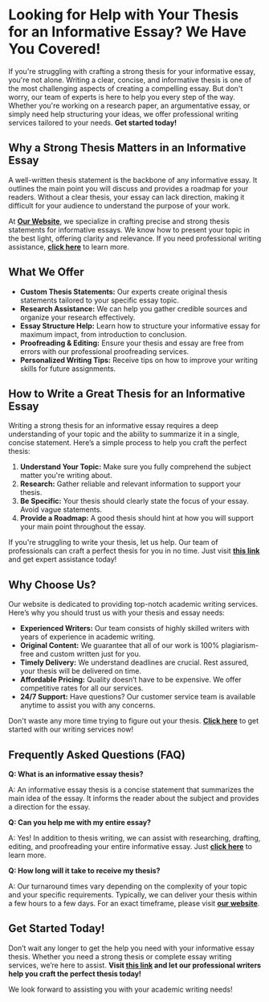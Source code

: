 # Looking for Help with Your Thesis for an Informative Essay? We Have You Covered!

If you're struggling with crafting a strong thesis for your informative essay, you're not alone. Writing a clear, concise, and informative thesis is one of the most challenging aspects of creating a compelling essay. But don't worry, our team of experts is here to help you every step of the way. Whether you're working on a research paper, an argumentative essay, or simply need help structuring your ideas, we offer professional writing services tailored to your needs. **Get started today!**

## Why a Strong Thesis Matters in an Informative Essay

A well-written thesis statement is the backbone of any informative essay. It outlines the main point you will discuss and provides a roadmap for your readers. Without a clear thesis, your essay can lack direction, making it difficult for your audience to understand the purpose of your work.

At [**Our Website**](https://tinyurl.com/topessay?keyword=thesis+for+informative+essay), we specialize in crafting precise and strong thesis statements for informative essays. We know how to present your topic in the best light, offering clarity and relevance. If you need professional writing assistance, [**click here**](https://tinyurl.com/topessay?keyword=thesis+for+informative+essay) to learn more.

## What We Offer

- **Custom Thesis Statements:** Our experts create original thesis statements tailored to your specific essay topic.
- **Research Assistance:** We can help you gather credible sources and organize your research effectively.
- **Essay Structure Help:** Learn how to structure your informative essay for maximum impact, from introduction to conclusion.
- **Proofreading & Editing:** Ensure your thesis and essay are free from errors with our professional proofreading services.
- **Personalized Writing Tips:** Receive tips on how to improve your writing skills for future assignments.

## How to Write a Great Thesis for an Informative Essay

Writing a strong thesis for an informative essay requires a deep understanding of your topic and the ability to summarize it in a single, concise statement. Here’s a simple process to help you craft the perfect thesis:

1. **Understand Your Topic:** Make sure you fully comprehend the subject matter you're writing about.
2. **Research:** Gather reliable and relevant information to support your thesis.
3. **Be Specific:** Your thesis should clearly state the focus of your essay. Avoid vague statements.
4. **Provide a Roadmap:** A good thesis should hint at how you will support your main point throughout the essay.

If you're struggling to write your thesis, let us help. Our team of professionals can craft a perfect thesis for you in no time. Just visit [**this link**](https://tinyurl.com/topessay?keyword=thesis+for+informative+essay) and get expert assistance today!

## Why Choose Us?

Our website is dedicated to providing top-notch academic writing services. Here’s why you should trust us with your thesis and essay needs:

- **Experienced Writers:** Our team consists of highly skilled writers with years of experience in academic writing.
- **Original Content:** We guarantee that all of our work is 100% plagiarism-free and custom written just for you.
- **Timely Delivery:** We understand deadlines are crucial. Rest assured, your thesis will be delivered on time.
- **Affordable Pricing:** Quality doesn’t have to be expensive. We offer competitive rates for all our services.
- **24/7 Support:** Have questions? Our customer service team is available anytime to assist you with any concerns.

Don't waste any more time trying to figure out your thesis. **[Click here](https://tinyurl.com/topessay?keyword=thesis+for+informative+essay)** to get started with our writing services now!

## Frequently Asked Questions (FAQ)

**Q: What is an informative essay thesis?**

A: An informative essay thesis is a concise statement that summarizes the main idea of the essay. It informs the reader about the subject and provides a direction for the essay.

**Q: Can you help me with my entire essay?**

A: Yes! In addition to thesis writing, we can assist with researching, drafting, editing, and proofreading your entire informative essay. Just [**click here**](https://tinyurl.com/topessay?keyword=thesis+for+informative+essay) to learn more.

**Q: How long will it take to receive my thesis?**

A: Our turnaround times vary depending on the complexity of your topic and your specific requirements. Typically, we can deliver your thesis within a few hours to a few days. For an exact timeframe, please visit [**our website**](https://tinyurl.com/topessay?keyword=thesis+for+informative+essay).

## Get Started Today!

Don’t wait any longer to get the help you need with your informative essay thesis. Whether you need a strong thesis or complete essay writing services, we’re here to assist. **Visit [this link](https://tinyurl.com/topessay?keyword=thesis+for+informative+essay) and let our professional writers help you craft the perfect thesis today!**

We look forward to assisting you with your academic writing needs!
